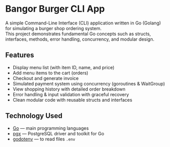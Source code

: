 #  Bangor Burger CLI App

A simple Command-Line Interface (CLI) application written in Go (Golang) for simulating a burger shop ordering system.  
This project demonstrates fundamental Go concepts such as structs, interfaces, methods, error handling, concurrency, and modular design.


## Features

- Display menu list (with item ID, name, and price)  
- Add menu items to the cart (orders)  
- Checkout and generate invoice  
- Simulated payment system using concurrency (goroutines & WaitGroup)  
- View shopping history with detailed order breakdown  
- Error handling & input validation with graceful recovery  
- Clean modular code with reusable structs and interfaces 

## Technology Used
- [Go](https://go.dev/) — main programming languages
- [pgx](https://github.com/jackc/pgx) —   PostgreSQL driver and toolkit for Go
- [godotenv](https://github.com/joho/godotenv) — to read files `.env`